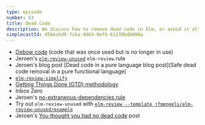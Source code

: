 ```yaml
---
type: episode
number: 53
title: Dead Code
description: We discuss how to remove dead code in Elm, or avoid it altogether in your workflow, and why it matters.
simplecastId: 45b6cbd9-7cba-4d64-9ef6-61239bdb608a
---
```


- [Oxbow code](https://en.wikipedia.org/wiki/Oxbow_code) (code that was once used but is no longer in use)
- Jeroen's [`elm-review-unused`](https://package.elm-lang.org/packages/jfmengels/elm-review-unused/latest/) `elm-review` rule
- Jeroen's blog post [Dead code in a pure language blog post](Safe dead code removal in a pure functional language)
- [`elm-review-simplify`](https://package.elm-lang.org/packages/jfmengels/elm-review-simplify/latest/)
- [Getting Things Done (GTD) methodology](https://en.wikipedia.org/wiki/Getting_Things_Done)
- Inbox Zero
- Jeroen's [no-extraneous-dependencies rule](https://github.com/import-js/eslint-plugin-import/blob/main/docs/rules/no-extraneous-dependencies.md)
- Try out `elm-review-unused` with [`elm-review --template jfmengels/elm-review-unused/example`](https://github.com/jfmengels/elm-review-unused#try-it-out)
- Jeroen's [You thought you had no dead code](https://jfmengels.net/unused-patch-1-1-5/) post
